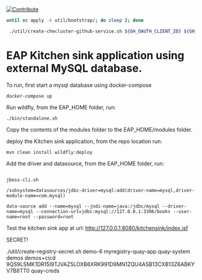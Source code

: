 
[![Contribute](https://www.eclipse.org/che/contribute.svg)](https://devspaces.apps.cluster-rvbjn.rvbjn.sandbox1490.opentlc.com/#https://github.com/atarazana/kitchensink.git)

```sh
until oc apply -k util/bootstrap/; do sleep 2; done
```

```sh
 ./util/create-checluster-github-service.sh ${GH_OAUTH_CLIENT_ID} ${GH_OAUTH_CLIENT_SECRET}
```

# EAP Kitchen sink application using external MySQL database.

To run, first start a mysql database using docker-compose

`docker-compose up`

Run wildfly, from the EAP_HOME folder, run:

`./bin/standalone.sh`

Copy the contents of the modules folder to the EAP_HOME/modules folder.

deploy the Kitchen sink application, from the repo location run:


`mvn clean install wildfly:deploy`

Add the driver and datasource, from the EAP_HOME folder, run:


```

jboss-cli.sh

/subsystem=datasources/jdbc-driver=mysql:add(driver-name=mysql,driver-module-name=com.mysql)

data-source add --name=mysql --jndi-name=java:/jdbc/mysql --driver-name=mysql --connection-url=jdbc:mysql://127.0.0.1:3306/books --user-name=root --password=root
```

Test the kitchen sink app at url:  http://127.0.0.1:8080/kitchensink/index.jsf

SECRET!



./util/create-registry-secret.sh demo-6 myregistry-quay-app.quay-system demos demos+cicd 9QS9LSMK1DR15I9TJVAZ5LOXB6XRK991D9MN1ZQU4ASB13CXB13Z6ABKYV7B8TT0 quay-creds
